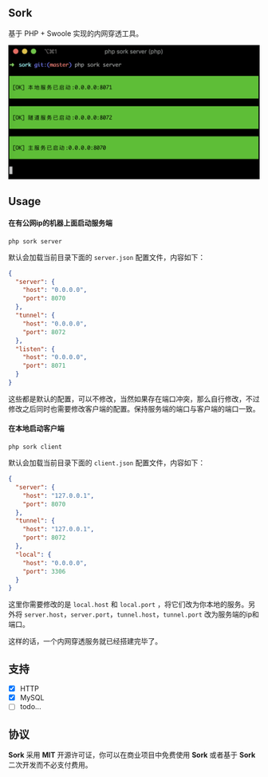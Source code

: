 
## Sork

基于 PHP + Swoole 实现的内网穿透工具。

![sork-server](./doc/sork-server.png)

## Usage

#### 在有公网ip的机器上面启动服务端

```
php sork server
```

默认会加载当前目录下面的 `server.json` 配置文件，内容如下：

```json
{
  "server": {
    "host": "0.0.0.0",
    "port": 8070
  },
  "tunnel": {
    "host": "0.0.0.0",
    "port": 8072
  },
  "listen": {
    "host": "0.0.0.0",
    "port": 8071
  }
}
```

这些都是默认的配置，可以不修改，当然如果存在端口冲突，那么自行修改，不过修改之后同时也需要修改客户端的配置。保持服务端的端口与客户端的端口一致。

#### 在本地启动客户端

```
php sork client
```

默认会加载当前目录下面的 `client.json` 配置文件，内容如下：

```json
{
  "server": {
    "host": "127.0.0.1",
    "port": 8070
  },
  "tunnel": {
    "host": "127.0.0.1",
    "port": 8072
  },
  "local": {
    "host": "0.0.0.0",
    "port": 3306
  }
}
```

这里你需要修改的是 `local.host` 和 `local.port` ，将它们改为你本地的服务。另外将 `server.host`，`server.port`，`tunnel.host`，`tunnel.port` 改为服务端的ip和端口。

这样的话，一个内网穿透服务就已经搭建完毕了。

## 支持

+ [x] HTTP
+ [x] MySQL
+ [ ] todo...

## 协议

**Sork** 采用 **MIT** 开源许可证，你可以在商业项目中免费使用 **Sork** 或者基于 **Sork** 二次开发而不必支付费用。
